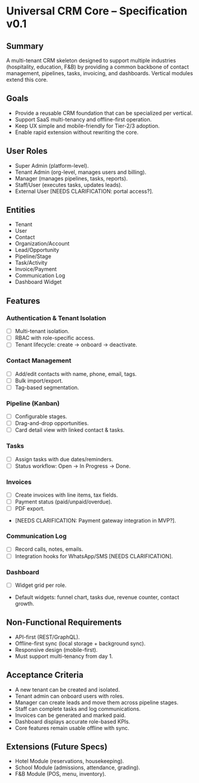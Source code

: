 # Universal CRM Core – Specification v0.1

## Summary
A multi-tenant CRM skeleton designed to support multiple industries (hospitality, education, F&B) by providing a common backbone of contact management, pipelines, tasks, invoicing, and dashboards. Vertical modules extend this core.

## Goals
- Provide a reusable CRM foundation that can be specialized per vertical.
- Support SaaS multi-tenancy and offline-first operation.
- Keep UX simple and mobile-friendly for Tier-2/3 adoption.
- Enable rapid extension without rewriting the core.

## User Roles
- Super Admin (platform-level).
- Tenant Admin (org-level, manages users and billing).
- Manager (manages pipelines, tasks, reports).
- Staff/User (executes tasks, updates leads).
- External User [NEEDS CLARIFICATION: portal access?].

## Entities
- Tenant
- User
- Contact
- Organization/Account
- Lead/Opportunity
- Pipeline/Stage
- Task/Activity
- Invoice/Payment
- Communication Log
- Dashboard Widget

## Features
### Authentication & Tenant Isolation
- [ ] Multi-tenant isolation.
- [ ] RBAC with role-specific access.
- [ ] Tenant lifecycle: create → onboard → deactivate.

### Contact Management
- [ ] Add/edit contacts with name, phone, email, tags.
- [ ] Bulk import/export.
- [ ] Tag-based segmentation.

### Pipeline (Kanban)
- [ ] Configurable stages.
- [ ] Drag-and-drop opportunities.
- [ ] Card detail view with linked contact & tasks.

### Tasks
- [ ] Assign tasks with due dates/reminders.
- [ ] Status workflow: Open → In Progress → Done.

### Invoices
- [ ] Create invoices with line items, tax fields.
- [ ] Payment status (paid/unpaid/overdue).
- [ ] PDF export.
- [NEEDS CLARIFICATION: Payment gateway integration in MVP?].

### Communication Log
- [ ] Record calls, notes, emails.
- [ ] Integration hooks for WhatsApp/SMS [NEEDS CLARIFICATION].

### Dashboard
- [ ] Widget grid per role.
- Default widgets: funnel chart, tasks due, revenue counter, contact growth.

## Non-Functional Requirements
- API-first (REST/GraphQL).
- Offline-first sync (local storage + background sync).
- Responsive design (mobile-first).
- Must support multi-tenancy from day 1.

## Acceptance Criteria
- A new tenant can be created and isolated.
- Tenant admin can onboard users with roles.
- Manager can create leads and move them across pipeline stages.
- Staff can complete tasks and log communications.
- Invoices can be generated and marked paid.
- Dashboard displays accurate role-based KPIs.
- Core features remain usable offline with sync.

## Extensions (Future Specs)
- Hotel Module (reservations, housekeeping).
- School Module (admissions, attendance, grading).
- F&B Module (POS, menu, inventory).
